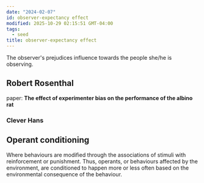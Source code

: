 ```yaml
---
date: "2024-02-07"
id: observer-expectancy effect
modified: 2025-10-29 02:15:51 GMT-04:00
tags:
  - seed
title: observer-expectancy effect
---
```


The observer's prejudices influence towards the people she/he is observing.

## Robert Rosenthal

paper: **The effect of experimenter bias on the performance of the albino rat**

### Clever Hans

## Operant conditioning

Where behaviours are modified through the associations of stimuli with reinforcement or punishment.
Thus, operants, or behaviours affected by the environment, are conditioned to happen more or less often based on the environmental consequence of the behaviour.
